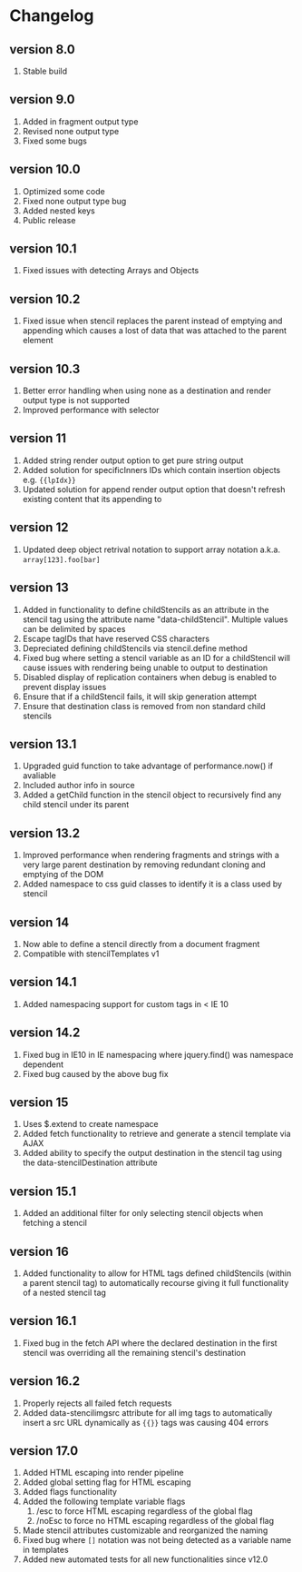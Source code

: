 # Changelog

## version 8.0

1. Stable build

## version 9.0

1. Added in fragment output type
1. Revised none output type
1. Fixed some bugs

## version 10.0

1. Optimized some code
1. Fixed none output type bug
1. Added nested keys
1. Public release

## version 10.1

1. Fixed issues with detecting Arrays and Objects

## version 10.2

1. Fixed issue when stencil replaces the parent instead of emptying and appending which causes a lost of data that was attached to the parent element

## version 10.3

1. Better error handling when using none as a destination and render output type is not supported
1. Improved performance with selector

## version 11

1. Added string render output option to get pure string output
1. Added solution for specificInners IDs which contain insertion objects e.g. `{{lpIdx}}`
1. Updated solution for append render output option that doesn't refresh existing content that its appending to

## version 12

1. Updated deep object retrival notation to support array notation a.k.a. `array[123].foo[bar]`

## version 13

1. Added in functionality to define childStencils as an attribute in the stencil tag using the attribute name "data-childStencil". Multiple values can be delimited by spaces
1. Escape tagIDs that have reserved CSS characters
1. Depreciated defining childStencils via stencil.define method
1. Fixed bug where setting a stencil variable as an ID for a childStencil will cause issues with rendering being unable to output to destination
1. Disabled display of replication containers when debug is enabled to prevent display issues
1. Ensure that if a childStencil fails, it will skip generation attempt
1. Ensure that destination class is removed from non standard child stencils

## version 13.1

1. Upgraded guid function to take advantage of performance.now() if avaliable
1. Included author info in source
1. Added a getChild function in the stencil object to recursively find any child stencil under its parent

## version 13.2

1. Improved performance when rendering fragments and strings with a very large parent destination by removing redundant cloning and emptying of the DOM
1. Added namespace to css guid classes to identify it is a class used by stencil

## version 14

1. Now able to define a stencil directly from a document fragment
1. Compatible with stencilTemplates v1

## version 14.1

1. Added namespacing support for custom tags in < IE 10

## version 14.2

1. Fixed bug in IE10 in IE namespacing where jquery.find() was namespace dependent
1. Fixed bug caused by the above bug fix

## version 15

1. Uses $.extend to create namespace
1. Added fetch functionality to retrieve and generate a stencil template via AJAX
1. Added ability to specify the output destination in the stencil tag using the data-stencilDestination attribute

## version 15.1

1. Added an additional filter for only selecting stencil objects when fetching a stencil

## version 16

1. Added functionality to allow for HTML tags defined childStencils (within a parent stencil tag) to automatically recourse giving it full functionality of a  nested stencil tag

## version 16.1

1. Fixed bug in the fetch API where the declared destination in the first stencil was overriding all the remaining stencil's destination

## version 16.2

1. Properly rejects all failed fetch requests
1. Added data-stencilimgsrc attribute for all img tags to automatically insert a src URL dynamically as `{{}}` tags was causing 404 errors

## version 17.0

1. Added HTML escaping into render pipeline
1. Added global setting flag for HTML escaping
1. Added flags functionality
1. Added the following template variable flags
   1. /esc to force HTML escaping regardless of the global flag
   1. /noEsc to force no HTML escaping regardless of the global flag
1. Made stencil attributes customizable and reorganized the naming
1. Fixed bug where `[]` notation was not being detected as a variable name in templates
1. Added new automated tests for all new functionalities since v12.0